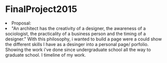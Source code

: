 <h1>FinalProject2015 </h1>

<li> Proposal: </li>
<li>"An architect has the creativity of a designer, the awareness of a sociologist, the practicality of a business person and the timing of a designer." With this philosophy, i wanted to build a page were a could show the different skills I have as a desinger into a personal page/ porfolio. Showing the work i've done since undergraduate school all the way to graduate school. I timeline of my work. </li>

